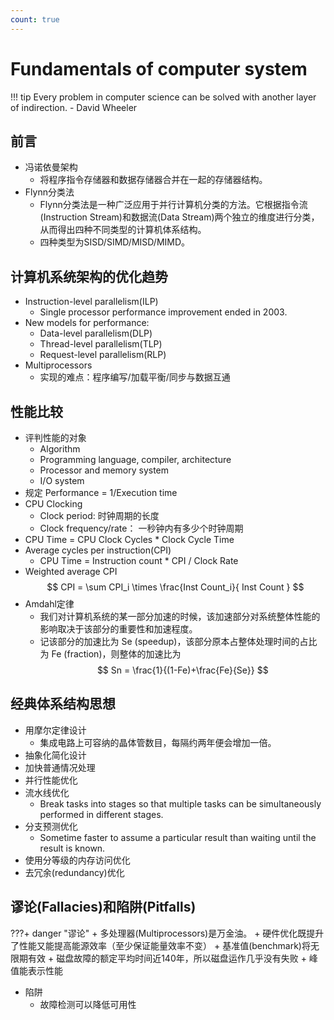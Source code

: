 ```yaml
---
count: true
---
```


# Fundamentals of computer system

!!! tip
    Every problem in computer science can be solved with another layer of indirection.  - David Wheeler

## 前言
+ 冯诺依曼架构
    + 将程序指令存储器和数据存储器合并在一起的存储器结构。
+ Flynn分类法
    + Flynn分类法是一种广泛应用于并行计算机分类的方法。它根据指令流(Instruction Stream)和数据流(Data Stream)两个独立的维度进行分类，从而得出四种不同类型的计算机体系结构。
    + 四种类型为SISD/SIMD/MISD/MIMD。

## 计算机系统架构的优化趋势
+ Instruction-level parallelism(ILP)
    + Single processor performance improvement ended in 2003.
+ New models for performance:
    + Data-level parallelism(DLP)
    + Thread-level parallelism(TLP)
    + Request-level parallelism(RLP)
+ Multiprocessors
    + 实现的难点：程序编写/加载平衡/同步与数据互通

## 性能比较
+ 评判性能的对象
    + Algorithm
    + Programming language, compiler, architecture
    + Processor and memory system
    + I/O system
+ 规定 Performance = 1/Execution time
+ CPU Clocking
    + Clock period: 时钟周期的长度
    + Clock frequency/rate： 一秒钟内有多少个时钟周期
+ CPU Time = CPU Clock Cycles * Clock Cycle Time
+ Average cycles per instruction(CPI)
    + CPU Time = Instruction count * CPI / Clock Rate
+ Weighted average CPI
    $$ CPI = \sum CPI_i \times \frac{Inst Count_i}{ Inst Count } $$
+ Amdahl定律
    + 我们对计算机系统的某一部分加速的时候，该加速部分对系统整体性能的影响取决于该部分的重要性和加速程度。
    + 记该部分的加速比为 Se (speedup)，该部分原本占整体处理时间的占比为 Fe (fraction)，则整体的加速比为
        $$ Sn = \frac{1}{(1-Fe)+\frac{Fe}{Se}} $$

## 经典体系结构思想
+ 用摩尔定律设计
    + 集成电路上可容纳的晶体管数目，每隔约两年便会增加一倍。
+ 抽象化简化设计
+ 加快普通情况处理
+ 并行性能优化
+ 流水线优化
    + Break tasks into stages so that multiple tasks can be simultaneously performed in different stages.
+ 分支预测优化
    + Sometime faster to assume a particular result than waiting until the result is known.
+ 使用分等级的内存访问优化
+ 去冗余(redundancy)优化

## 谬论(Fallacies)和陷阱(Pitfalls)
???+ danger "谬论"
    + 多处理器(Multiprocessors)是万金油。
    + 硬件优化既提升了性能又能提高能源效率（至少保证能量效率不变）
    + 基准值(benchmark)将无限期有效
    + 磁盘故障的额定平均时间近140年，所以磁盘运作几乎没有失败
    + 峰值能表示性能
+ 陷阱
    + 故障检测可以降低可用性